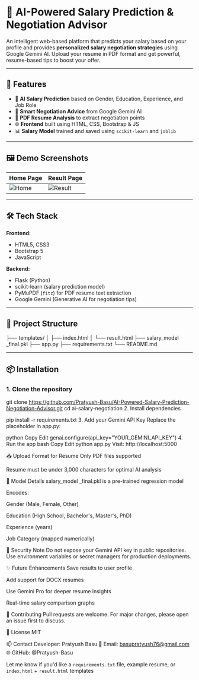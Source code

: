 
# 💼 AI-Powered Salary Prediction & Negotiation Advisor

An intelligent web-based platform that predicts your salary based on your profile and provides **personalized salary negotiation strategies** using Google Gemini AI. Upload your resume in PDF format and get powerful, resume-based tips to boost your offer.

---

## 🚀 Features

- 🧠 **AI Salary Prediction** based on Gender, Education, Experience, and Job Role
- 🤖 **Smart Negotiation Advice** from Google Gemini AI
- 📄 **PDF Resume Analysis** to extract negotiation points
- 🌐 **Frontend** built using HTML, CSS, Bootstrap & JS
- 📊 **Salary Model** trained and saved using `scikit-learn` and `joblib`

---

## 🖼️ Demo Screenshots

| Home Page | Result Page |
|-----------|-------------|
| ![Home](screenshots/home.png) | ![Result](screenshots/result.png) |

---

## 🛠️ Tech Stack

**Frontend:**
- HTML5, CSS3
- Bootstrap 5
- JavaScript

**Backend:**
- Flask (Python)
- scikit-learn (salary prediction model)
- PyMuPDF (`fitz`) for PDF resume text extraction
- Google Gemini (Generative AI for negotiation tips)

---

## 📂 Project Structure

├── templates/
│ ├── index.html
│ └── result.html
├── salary_model _final.pkl
├── app.py
├── requirements.txt
└── README.md



---

## 📦 Installation

### 1. Clone the repository


git clone https://github.com/Pratyush-Basu/AI-Powered-Salary-Prediction-Negotiation-Advisor.git
cd ai-salary-negotiation
2. Install dependencies

pip install -r requirements.txt
3. Add your Gemini API Key
Replace the placeholder in app.py:

python
Copy
Edit
genai.configure(api_key="YOUR_GEMINI_API_KEY")
4. Run the app
bash
Copy
Edit
python app.py
Visit: http://localhost:5000

📥 Upload Format for Resume
Only PDF files supported

Resume must be under 3,000 characters for optimal AI analysis

🧪 Model Details
salary_model _final.pkl is a pre-trained regression model

Encodes:

Gender (Male, Female, Other)

Education (High School, Bachelor's, Master's, PhD)

Experience (years)

Job Category (mapped numerically)

🔐 Security Note
Do not expose your Gemini API key in public repositories. Use environment variables or secret managers for production deployments.

✨ Future Enhancements
Save results to user profile

Add support for DOCX resumes

Use Gemini Pro for deeper resume insights

Real-time salary comparison graphs

🤝 Contributing
Pull requests are welcome. For major changes, please open an issue first to discuss.

📃 License
MIT

📫 Contact
Developer: Pratyush Basu
📧 Email: basupratyush76@gmail.com
🌐 GitHub: @Pratyush-Basu





Let me know if you'd like a `requirements.txt` file, example resume, or `index.html` + `result.html` templates
